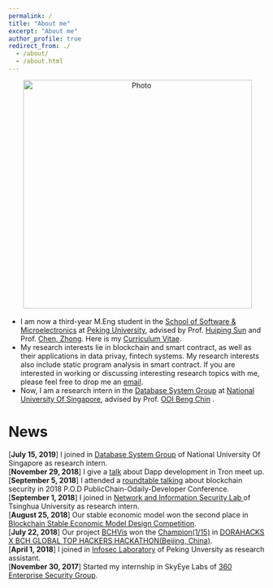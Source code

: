 ```yaml
---
permalink: /
title: "About me"
excerpt: "About me"
author_profile: true
redirect_from: ./
  - /about/
  - /about.html
---
```


<p align="center">
  <img src="https://kunpengren.github.io/files/kunpeng.jpeg?raw=true" alt="Photo" style="width: 450px;"/>
</p>


* I am now a third-year M.Eng student in the [School of Software & Microelectronics](http://www.ss.pku.edu.cn/en/) at [Peking University](http://english.pku.edu.cn/), advised by Prof. [Huiping Sun](https://huipingsun.github.io/) and Prof. [Chen, Zhong](https://eecs.pku.edu.cn/info/1502/6739.htm). Here is my [Curriculum Vitae](http://kunpengren.github.io/files/CV_Kunpeng.pdf).
* My research interests lie in blockchain and smart contract, as well as their applications in data privay, fintech systems. My research interests also include static program analysis in smart contract. If you are interested in working or discussing interesting research topics with me, please feel free to drop me an <a href="mailto:kunpengren@pku.edu.cn">email</a>.
* Now, I am a research intern in the [Database System Group](https://www.comp.nus.edu.sg/~dbsystem/) at [National University Of Singapore](http://www.nus.edu.sg/), advised by Prof. [OOI Beng Chin](https://www.comp.nus.edu.sg/~ooibc/) .

News
===
[<b>July 15, 2019</b>] I joined in [Database System Group](https://www.comp.nus.edu.sg/~dbsystem/) of National University Of Singapore as research intern.  
[<b>November 29, 2018</b>] I give a [talk]() about Dapp development in Tron meet up.    
[<b>September 5, 2018</b>] I attended a [roundtable talking](https://36kr.com/p/5152330) about blockchain security in 2018 P.O.D PublicChain-Odaily-Developer Conference.    
[<b>September 1, 2018</b>] I joined in [Network and Information Security Lab ](http://netsec.ccert.edu.cn) of Tsinghua University as research intern.  
[<b>August 25, 2018</b>] Our stable economic model won the second place in [Blockchain Stable Economic Model Design Competition](https://www.blockasia.io/blockchain-stable-economic-model-design-competition/).  
[<b>July 22, 2018</b>] Our project [BCHVis]() won the [Champion(1/15)](https://bitool.cn/articles-3bdb6b5.html) in [DORAHACKS X BCH GLOBAL TOP HACKERS HACKATHON(Beijing, China)](https://www.hackathon.com/event/dorahacks-x-bch-global-top-hackers-hackathon-47926261739).  
[<b>April 1, 2018</b>] I joined in [Infosec Laboratory](http://infosec.pku.edu.cn/index.htm) of Peking Unversity as research assistant.  
[<b>November 30, 2017</b>] Started my internship in SkyEye Labs of [360 Enterprise Security Group](https://www.qianxin.com/en).  
